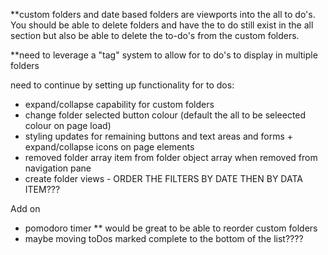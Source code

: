 \*\*custom folders and date based folders are viewports into the all to do's. You should be able to delete folders and have the to do still exist in the all section but also be able to delete the to-do's from the custom folders.

\*\*need to leverage a "tag" system to allow for to do's to display in multiple folders

need to continue by setting up functionality for to dos:

- expand/collapse capability for custom folders
- change folder selected button colour (default the all to be seleected colour on page load)
- styling updates for remaining buttons and text areas and forms + expand/collapse icons on page elements
- removed folder array item from folder object array when removed from navigation pane
- create folder views - ORDER THE FILTERS BY DATE THEN BY DATA ITEM???

Add on

- pomodoro timer
  \*\* would be great to be able to reorder custom folders
- maybe moving toDos marked complete to the bottom of the list????
